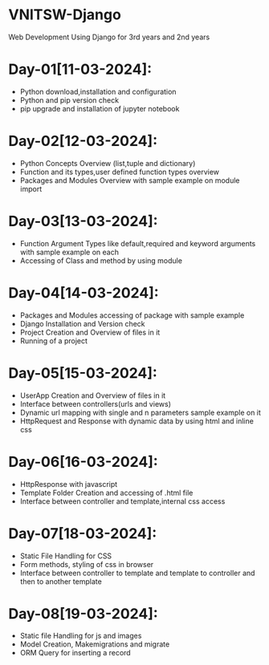 # VNITSW-Django
Web Development Using Django for 3rd years and 2nd years

Day-01[11-03-2024]:
===================
  - Python download,installation and configuration
  - Python and pip version check
  - pip upgrade and installation of jupyter notebook

Day-02[12-03-2024]:
===================
  - Python Concepts Overview (list,tuple and dictionary)
  - Function and its types,user defined function types overview
  - Packages and Modules Overview with sample example on module import

Day-03[13-03-2024]:
===================
  - Function Argument Types like default,required and keyword arguments with sample example on each
  - Accessing of Class and method by using module

Day-04[14-03-2024]:
==================
  - Packages and Modules accessing of package with sample example
  - Django Installation and Version check
  - Project Creation and Overview of files in it
  - Running of a project

Day-05[15-03-2024]:
===================
  - UserApp Creation and Overview of files in it
  - Interface between controllers(urls and views)
  - Dynamic url mapping with single and n parameters sample example on it
  - HttpRequest and Response with dynamic data by using html and inline css

Day-06[16-03-2024]:
==================
  - HttpResponse with javascript
  - Template Folder Creation and accessing of .html file
  - Interface between controller and template,internal css access

Day-07[18-03-2024]:
===================
  - Static File Handling for CSS
  - Form methods, styling of css in browser
  - Interface between controller to template and template to controller and then to another template

Day-08[19-03-2024]:
===================
  - Static file Handling for js and images
  - Model Creation, Makemigrations and migrate
  - ORM Query for inserting a record
